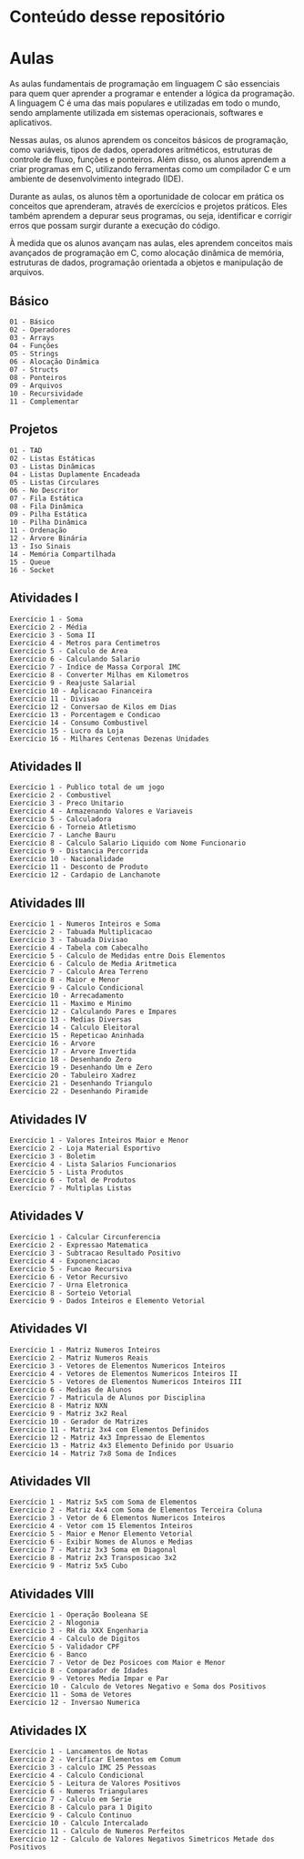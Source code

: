 # Conteúdo desse repositório

# Aulas

As aulas fundamentais de programação em linguagem C são essenciais para quem quer aprender a programar e entender a lógica da programação. A linguagem C é uma das mais populares e utilizadas em todo o mundo, sendo amplamente utilizada em sistemas operacionais, softwares e aplicativos.

Nessas aulas, os alunos aprendem os conceitos básicos de programação, como variáveis, tipos de dados, operadores aritméticos, estruturas de controle de fluxo, funções e ponteiros. Além disso, os alunos aprendem a criar programas em C, utilizando ferramentas como um compilador C e um ambiente de desenvolvimento integrado (IDE).

Durante as aulas, os alunos têm a oportunidade de colocar em prática os conceitos que aprenderam, através de exercícios e projetos práticos. Eles também aprendem a depurar seus programas, ou seja, identificar e corrigir erros que possam surgir durante a execução do código.

À medida que os alunos avançam nas aulas, eles aprendem conceitos mais avançados de programação em C, como alocação dinâmica de memória, estruturas de dados, programação orientada a objetos e manipulação de arquivos.

## Básico

    01 - Básico
    02 - Operadores
    03 - Arrays
    04 - Funções
    05 - Strings
    06 - Alocação Dinâmica
    07 - Structs
    08 - Ponteiros
    09 - Arquivos
    10 - Recursividade
    11 - Complementar

## Projetos

    01 - TAD
    02 - Listas Estáticas
    03 - Listas Dinâmicas
    04 - Listas Duplamente Encadeada
    05 - Listas Circulares
    06 - No Descritor
    07 - Fila Estática
    08 - Fila Dinâmica
    09 - Pilha Estática
    10 - Pilha Dinâmica
    11 - Ordenação
    12 - Árvore Binária
    13 - Iso Sinais
    14 - Memória Compartilhada
    15 - Queue
    16 - Socket

## Atividades I
    Exercício 1 - Soma
    Exercício 2 - Média
    Exercício 3 - Soma II
    Exercício 4 - Metros para Centimetros
    Exercício 5 - Calculo de Area
    Exercício 6 - Calculando Salario
    Exercício 7 - Indice de Massa Corporal IMC
    Exercício 8 - Converter Milhas em Kilometros
    Exercício 9 - Reajuste Salarial
    Exercício 10 - Aplicacao Financeira
    Exercício 11 - Divisao
    Exercício 12 - Conversao de Kilos em Dias
    Exercício 13 - Porcentagem e Condicao
    Exercício 14 - Consumo Combustivel
    Exercício 15 - Lucro da Loja
    Exercício 16 - Milhares Centenas Dezenas Unidades

## Atividades II
    Exercício 1 - Publico total de um jogo
    Exercício 2 - Combustivel
    Exercício 3 - Preco Unitario
    Exercício 4 - Armazenando Valores e Variaveis
    Exercício 5 - Calculadora
    Exercício 6 - Torneio Atletismo
    Exercício 7 - Lanche Bauru
    Exercício 8 - Calculo Salario Liquido com Nome Funcionario
    Exercício 9 - Distancia Percorrida
    Exercício 10 - Nacionalidade
    Exercício 11 - Desconto de Produto
    Exercício 12 - Cardapio de Lanchanote 

## Atividades III
    Exercício 1 - Numeros Inteiros e Soma
    Exercício 2 - Tabuada Multiplicacao
    Exercício 3 - Tabuada Divisao
    Exercício 4 - Tabela com Cabecalho
    Exercício 5 - Calculo de Medidas entre Dois Elementos
    Exercício 6 - Calculo de Media Aritmetica
    Exercício 7 - Calculo Area Terreno
    Exercício 8 - Maior e Menor
    Exercício 9 - Calculo Condicional
    Exercício 10 - Arrecadamento
    Exercício 11 - Maximo e Minimo
    Exercício 12 - Calculando Pares e Impares
    Exercício 13 - Medias Diversas
    Exercício 14 - Calculo Eleitoral
    Exercício 15 - Repeticao Aninhada
    Exercício 16 - Arvore
    Exercício 17 - Arvore Invertida
    Exercício 18 - Desenhando Zero
    Exercício 19 - Desenhando Um e Zero
    Exercício 20 - Tabuleiro Xadrez
    Exercício 21 - Desenhando Triangulo
    Exercício 22 - Desenhando Piramide

## Atividades IV
    Exercício 1 - Valores Inteiros Maior e Menor
    Exercício 2 - Loja Material Esportivo
    Exercício 3 - Boletim
    Exercício 4 - Lista Salarios Funcionarios
    Exercício 5 - Lista Produtos
    Exercício 6 - Total de Produtos
    Exercício 7 - Multiplas Listas

## Atividades V
    Exercício 1 - Calcular Circunferencia
    Exercício 2 - Expressao Matematica
    Exercício 3 - Subtracao Resultado Positivo
    Exercício 4 - Exponenciacao
    Exercício 5 - Funcao Recursiva
    Exercício 6 - Vetor Recursivo
    Exercício 7 - Urna Eletronica
    Exercício 8 - Sorteio Vetorial
    Exercício 9 - Dados Inteiros e Elemento Vetorial

## Atividades VI
    Exercício 1 - Matriz Numeros Inteiros
    Exercício 2 - Matriz Numeros Reais
    Exercício 3 - Vetores de Elementos Numericos Inteiros
    Exercício 4 - Vetores de Elementos Numericos Inteiros II
    Exercício 5 - Vetores de Elementos Numericos Inteiros III
    Exercício 6 - Medias de Alunos
    Exercício 7 - Matricula de Alunos por Disciplina
    Exercício 8 - Matriz NXN
    Exercício 9 - Matriz 3x2 Real
    Exercício 10 - Gerador de Matrizes
    Exercício 11 - Matriz 3x4 com Elementos Definidos
    Exercício 12 - Matriz 4x3 Impressao de Elementos
    Exercício 13 - Matriz 4x3 Elemento Definido por Usuario
    Exercício 14 - Matriz 7x8 Soma de Indices

## Atividades VII
    Exercício 1 - Matriz 5x5 com Soma de Elementos
    Exercício 2 - Matriz 4x4 com Soma de Elementos Terceira Coluna
    Exercício 3 - Vetor de 6 Elementos Numericos Inteiros
    Exercício 4 - Vetor com 15 Elementos Inteiros
    Exercício 5 - Maior e Menor Elemento Vetorial
    Exercício 6 - Exibir Nomes de Alunos e Medias
    Exercício 7 - Matriz 3x3 Soma em Diagonal
    Exercício 8 - Matriz 2x3 Transposicao 3x2
    Exercício 9 - Matriz 5x5 Cubo

## Atividades VIII
    Exercício 1 - Operação Booleana SE
    Exercício 2 - Nlogonia
    Exercício 3 - RH da XXX Engenharia
    Exercício 4 - Calculo de Digitos
    Exercício 5 - Validador CPF
    Exercício 6 - Banco
    Exercício 7 - Vetor de Dez Posicoes com Maior e Menor
    Exercício 8 - Comparador de Idades
    Exercício 9 - Vetores Media Impar e Par
    Exercício 10 - Calculo de Vetores Negativo e Soma dos Positivos
    Exercício 11 - Soma de Vetores
    Exercício 12 - Inversao Numerica

## Atividades IX
    Exercício 1 - Lancamentos de Notas
    Exercício 2 - Verificar Elementos em Comum
    Exercício 3 - calculo IMC 25 Pessoas
    Exercício 4 - Calculo Condicional
    Exercício 5 - Leitura de Valores Positivos
    Exercício 6 - Numeros Triangulares
    Exercício 7 - Calculo em Serie
    Exercício 8 - Calculo para 1 Digito
    Exercício 9 - Calculo Continuo
    Exercício 10 - Calculo Intercalado
    Exercício 11 - Calculo de Numeros Perfeitos
    Exercício 12 - Calculo de Valores Negativos Simetricos Metade dos Positivos